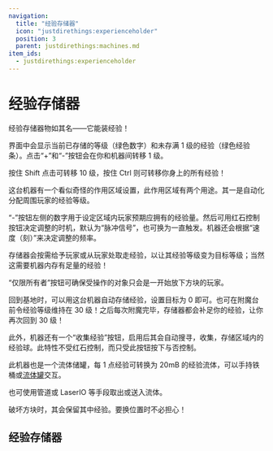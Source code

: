 ```yaml
---
navigation:
  title: "经验存储器"
  icon: "justdirethings:experienceholder"
  position: 3
  parent: justdirethings:machines.md
item_ids:
  - justdirethings:experienceholder
---
```


# 经验存储器

经验存储器物如其名——它能装经验！

界面中会显示当前已存储的等级（绿色数字）和未存满 1 级的经验（绿色经验条）。点击“+”和“-”按钮会在你和机器间转移 1 级。

按住 Shift 点击可转移 10 级，按住 Ctrl 则可转移你身上的所有经验！

这台机器有一个看似奇怪的作用区域设置，此作用区域有两个用途。其一是自动化分配周围玩家的经验等级。

“-”按钮左侧的数字用于设定区域内玩家预期应拥有的经验量。然后可用红石控制按钮决定调整的时机，默认为“脉冲信号”，也可换为一直触发。机器还会根据“速度（刻）”来决定调整的频率。

存储器会按需给予玩家或从玩家处取走经验，以让其经验等级变为目标等级；当然这需要机器内存有足量的经验！

“仅限所有者”按钮可确保受操作的对象只会是一开始放下方块的玩家。

回到基地时，可以用这台机器自动存储经验，设置目标为 0 即可。也可在附魔台前令经验等级维持在 30 级！之后每次附魔完毕，存储器都会补足你的经验，让你再次回到 30 级！

此外，机器还有一个“收集经验”按钮，启用后其会自动搜寻，收集，存储区域内的经验球。此特性不受红石控制，而只受此按钮按下与否控制。

此机器也是一个流体储罐，每 1 点经验可转换为 20mB 的经验流体，可以手持铁桶或[流体罐](./item_fluid_canister.md)交互。

也可使用管道或 LaserIO 等手段取出或送入流体。

破坏方块时，其会保留其中经验。要换位置时不必担心！

## 经验存储器



<Recipe id="justdirethings:experienceholder" />

